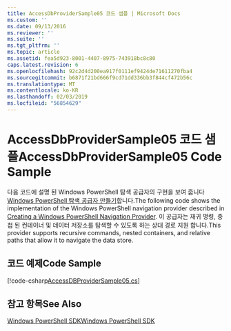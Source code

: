 ```yaml
---
title: AccessDbProviderSample05 코드 샘플 | Microsoft Docs
ms.custom: ''
ms.date: 09/13/2016
ms.reviewer: ''
ms.suite: ''
ms.tgt_pltfrm: ''
ms.topic: article
ms.assetid: fea5d923-8001-4407-8975-743918bc8c80
caps.latest.revision: 6
ms.openlocfilehash: 92c2d4d200ea917f0111ef9424de71611270fba4
ms.sourcegitcommit: b6871f21bd666f9cd71dd336bb3f844cf472b56c
ms.translationtype: MT
ms.contentlocale: ko-KR
ms.lasthandoff: 02/03/2019
ms.locfileid: "56854629"
---
```

# <a name="accessdbprovidersample05-code-sample"></a><span data-ttu-id="ff704-102">AccessDbProviderSample05 코드 샘플</span><span class="sxs-lookup"><span data-stu-id="ff704-102">AccessDbProviderSample05 Code Sample</span></span>

<span data-ttu-id="ff704-103">다음 코드에 설명 된 Windows PowerShell 탐색 공급자의 구현을 보여 줍니다 [Windows PowerShell 탐색 공급자 만들기](./creating-a-windows-powershell-navigation-provider.md)합니다.</span><span class="sxs-lookup"><span data-stu-id="ff704-103">The following code shows the implementation of the Windows PowerShell navigation provider described in [Creating a Windows PowerShell Navigation Provider](./creating-a-windows-powershell-navigation-provider.md).</span></span> <span data-ttu-id="ff704-104">이 공급자는 재귀 명령, 중첩 된 컨테이너 및 데이터 저장소를 탐색할 수 있도록 하는 상대 경로 지원 합니다.</span><span class="sxs-lookup"><span data-stu-id="ff704-104">This provider supports recursive commands, nested containers, and relative paths that allow it to navigate the data store.</span></span>

## <a name="code-sample"></a><span data-ttu-id="ff704-105">코드 예제</span><span class="sxs-lookup"><span data-stu-id="ff704-105">Code Sample</span></span>

[!code-csharp[AccessDBProviderSample05.cs](../../powershell-sdk-samples/SDK-2.0/csharp/AccessDBProviderSample05/AccessDBProviderSample05.cs#L11-L1960 "AccessDBProviderSample05.cs")]

## <a name="see-also"></a><span data-ttu-id="ff704-106">참고 항목</span><span class="sxs-lookup"><span data-stu-id="ff704-106">See Also</span></span>

[<span data-ttu-id="ff704-107">Windows PowerShell SDK</span><span class="sxs-lookup"><span data-stu-id="ff704-107">Windows PowerShell SDK</span></span>](../windows-powershell-reference.md)